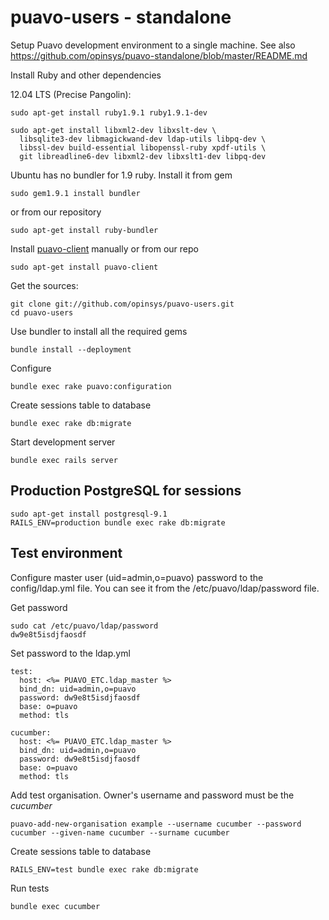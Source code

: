 # puavo-users - standalone

Setup Puavo development environment to a single machine. See also https://github.com/opinsys/puavo-standalone/blob/master/README.md

Install Ruby and other dependencies

12.04 LTS (Precise Pangolin):

    sudo apt-get install ruby1.9.1 ruby1.9.1-dev

    sudo apt-get install libxml2-dev libxslt-dev \
      libsqlite3-dev libmagickwand-dev ldap-utils libpq-dev \
      libssl-dev build-essential libopenssl-ruby xpdf-utils \
      git libreadline6-dev libxml2-dev libxslt1-dev libpq-dev
     
Ubuntu has no bundler for 1.9 ruby. Install it from gem

    sudo gem1.9.1 install bundler

or from our repository

    sudo apt-get install ruby-bundler
    
Install [puavo-client](https://github.com/opinsys/puavo-client) manually or from our repo

    sudo apt-get install puavo-client

Get the sources:

    git clone git://github.com/opinsys/puavo-users.git
    cd puavo-users

Use bundler to install all the required gems
    
    bundle install --deployment

Configure

    bundle exec rake puavo:configuration

Create sessions table to database

    bundle exec rake db:migrate

Start development server

    bundle exec rails server
    
## Production PostgreSQL for sessions

    sudo apt-get install postgresql-9.1
    RAILS_ENV=production bundle exec rake db:migrate

## Test environment

Configure master user (uid=admin,o=puavo) password to the config/ldap.yml file. You can see it from the /etc/puavo/ldap/password file.

Get password

    sudo cat /etc/puavo/ldap/password
    dw9e8t5isdjfaosdf

Set password to the ldap.yml

    test:
      host: <%= PUAVO_ETC.ldap_master %>
      bind_dn: uid=admin,o=puavo
      password: dw9e8t5isdjfaosdf
      base: o=puavo
      method: tls
    
    cucumber:
      host: <%= PUAVO_ETC.ldap_master %>
      bind_dn: uid=admin,o=puavo
      password: dw9e8t5isdjfaosdf
      base: o=puavo
      method: tls

Add test organisation. Owner's username and password must be the *cucumber* 

    puavo-add-new-organisation example --username cucumber --password cucumber --given-name cucumber --surname cucumber

Create sessions table to database

    RAILS_ENV=test bundle exec rake db:migrate

Run tests

    bundle exec cucumber
